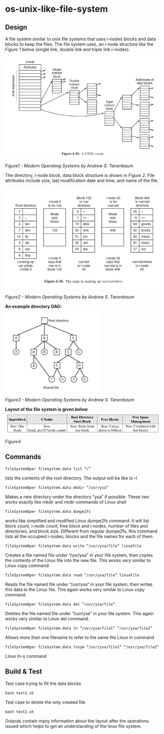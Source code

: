 # os-unix-like-file-system

## Design
A file system similar to unix file systems that uses i-nodes blocks and data blocks to keep the files. The file system uses, an i-node
structure like the *Figure 1* below (single link, double link and triple link i-nodes).


![modernos1](media/fig1.png)  

*Figure1 - Modern Operating Systems by Andrew S. Tanenbaum*  

The directory, i-node block,
data block structure is shown in *Figure 2*. File attributes include size, last
modification date and time, and name of the file.  

![modernos2](media/fig2.png)  

*Figure2 - Modern Operating Systems by Andrew S. Tanenbaum*  

**An example directory DAG:**  
![modernos1](media/fig3.png)  

*Figure3 - Modern Operating Systems by Andrew S. Tanenbaum*  


**Layout of the file system is given below**  
![modernos1](media/fig4.png)  

*Figure4*  
## Commands
```
fileSystemOper fileSystem.data list “/”
```  

lists the contents of the root directory. The output will
be like ls –l

```
fileSystemOper fileSystem.data mkdir “/usr/ysa”
```
Makes a new directory under the directory “ysa” if
possible. These two works exactly like mkdir and
rmdir commands of Linux shell


```
fileSystemOper fileSystem.data dumpe2fs
```
works like simplified and modified Linux dumpe2fs
command. It will list block count, i-node count, free
block and i-nodes, number of files and directories, and
block size. Different from regular dumpe2fs, this
command lists all the occupied i-nodes, blocks and the
file names for each of them.



```
fileSystemOper fileSystem.data write “/usr/ysa/file” linuxFile
```
Creates a file named file under “/usr/ysa” in your
file system, then copies the contents of the Linux file
into the new file. This works very similar to Linux
copy command.



```
fileSystemOper fileSystem.data read “/usr/ysa/file” linuxFile
```
Reads the file named file under “/usr/ysa” in your
file system, then writes this data to the Linux file. This
again works very similar to Linux copy command.


```
fileSystemOper fileSystem.data del “/usr/ysa/file”
```
Deletes the file named file under “/usr/ysa” in
your file system. This again works very similar to
Linux del command.


```
fileSystemOper fileSystem.data ln “/usr/ysa/file1” “/usr/ysa/file2”
```
Allows more than one filename to refer to the same
file
Linux ln command


```
fileSystemOper fileSystem.data lnsym “/usr/ysa/file1” “/usr/ysa/file2”
```
Linux ln-s command

## Build & Test
Test case trying to fill the data blocks   
```
bash test1.sh
```
Test case to delete the only created file.  
```
bash test2.sh
```  

Outputs contain many information about the layout after the operations issued which helps to get an understanding of the linux file system.